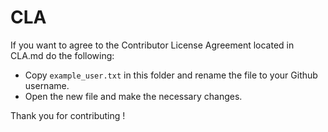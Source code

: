 # CLA

If you want to agree to the Contributor License Agreement located in CLA.md do the following:
- Copy `example_user.txt` in this folder and rename the file to your Github username.
- Open the new file and make the necessary changes.

Thank you for contributing !